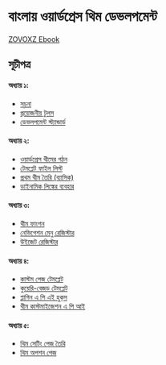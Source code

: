 # বাংলায় ওয়ার্ডপ্রেস থিম ডেভলপমেন্ট 
<a href="http://www.zovoxz.com/ebook/wp-theme-development">ZOVOXZ Ebook</a>


## সূচীপত্র 

#### অধ্যায় ১: 

* <a href="Tut/Introduction.md">সূচনা</a>
* <a href="Tut/Tools.md">প্রয়োজনীয় টুলস </a>
* <a href="Tut/Development Standard.md">ডেভলপমেন্ট স্ট্যান্ডার্ড </a>

#### অধ্যায় ২:

* <a href="Tut/Theme Structure.md">ওয়ার্ডপ্রেস থীমের গঠন </a>
* <a href="Tut/Template File.md">টেমপ্লেট ফাইল লিস্ট </a>
* <a href="Tut/First Theme.md">প্রথম থীম তৈরি (ব্যাসিক)</a>
* <a href="Tut/Using Dynamic Link.md">ডাইনামিক লিঙ্কের ব্যবহার </a>

#### অধ্যায় ৩: 

* <a href="Tut/Introduction.md">থীম ফাংশন</a>
* <a href="Tut/Tools.md">নেভিগেশন মেনু রেজিস্টার  </a>
* <a href="Tut/Development Standard.md">উইজেট রেজিস্টার</a>

#### অধ্যায় ৪: 

* <a href="Tut/Custom Page Template.md">কাস্টম পেজ টেমপ্লেট </a>
* <a href="Tut/Query Based Template.md">কুয়েরি-বেজড টেমপ্লেট </a>
* <a href="Tut/Plugin API.md">প্লাগিন এ পি এই হুক্‌স </a>
* <a href="Tut/Theme Customization API.md">থীম কাস্টমাইজেশন এ পি আই  </a>

#### অধ্যায় ৫: 

* <a href="Tut/Theme Setting.md">থিম সেটিং পেজ তৈরি</a>
* <a href="Tut/Theme Options.md">থিম অপশন পেজ </a>






